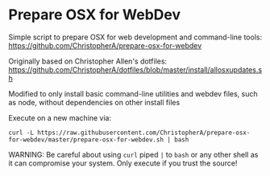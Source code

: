 Prepare OSX for WebDev
======================

Simple script to prepare OSX for web development and command-line tools:
    https://github.com/ChristopherA/prepare-osx-for-webdev

Originally based on Christopher Allen's dotfiles:
    https://github.com/ChristopherA/dotfiles/blob/master/install/allosxupdates.sh

Modified to only install basic command-line utilities and webdev files,
such as node, without dependencies on other install files

Execute on a new machine via:

`curl -L https://raw.githubusercontent.com/ChristopherA/prepare-osx-for-webdev/master/prepare-osx-for-webdev.sh | bash`

WARNING: Be careful about using `curl` piped `|` to `bash` or any other shell
as it can compromise your system. Only execute if you trust the source!
